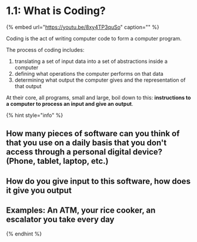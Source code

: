 # 1.1: What is Coding?

{% embed url="https://youtu.be/8xy4TP3quSo" caption="" %}

Coding is the act of writing computer code to form a computer program.

The process of coding includes:

1. translating a set of input data into a set of abstractions inside a computer
2. defining what operations the computer performs on that data
3. determining what output the computer gives and the representation of that output

At their core, all programs, small and large, boil down to this: **instructions to a computer to process an input and give an output**.

{% hint style="info" %}
## How many pieces of software can you think of that you use on a daily basis that you don't access through a personal digital device? \(Phone, tablet, laptop, etc.\)

## How do you give input to this software, how does it give you output

## Examples: An ATM, your rice cooker, an escalator you take every day
{% endhint %}

